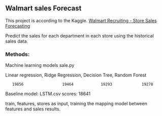 ## Walmart sales Forecast 
 This project is according to the Kaggle. [Walmart Recruiting - Store Sales Forecasting](https://www.kaggle.com/c/walmart-recruiting-store-sales-forecasting/overview)
 
 Predict the sales for each department in each store using the historical sales data.
 
### Methods:
 Machine learning models  sale.py
 
  Linear regression, Ridge Regression, Decision Tree, Random Forest
  
       19856                 19464            19293             19278
 Baseline model: LSTM.csv        scores: 18641
 
  train, features, stores as input, training the mapping model between features and sales results.
 
   
  
